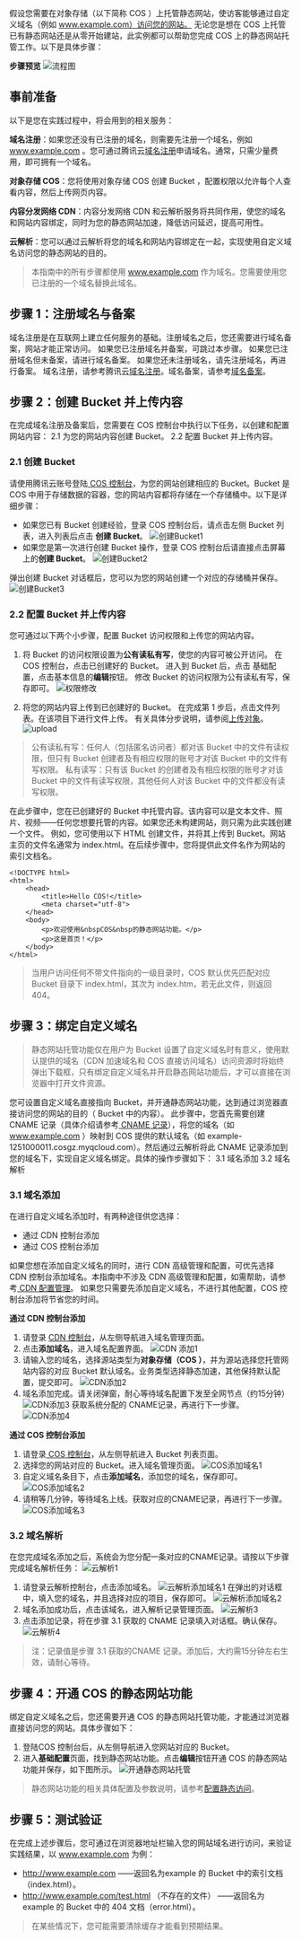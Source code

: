 假设您需要在对象存储（以下简称 COS ）上托管静态网站，使访客能够通过自定义域名（例如 www.example.com）访问您的网站。
无论您是想在 COS 上托管已有静态网站还是从零开始建站，此实例都可以帮助您完成 COS 上的静态网站托管工作。以下是具体步骤：

**步骤预览**
![流程图](//mc.qcloudimg.com/static/img/33e1c857baf9bf191b1b668ae3c1f514/image.png)

## 事前准备

以下是您在实践过程中，将会用到的相关服务：

**域名注册**：如果您还没有已注册的域名，则需要先注册一个域名，例如 www.example.com 。您可通过腾讯云[域名注册](https://dnspod.qcloud.com/?from=qcloud)申请域名。通常，只需少量费用，即可拥有一个域名。

**对象存储 COS**：您将使用对象存储 COS 创建 Bucket ，配置权限以允许每个人查看内容，然后上传网页内容。

**内容分发网络 CDN**：内容分发网络 CDN 和云解析服务将共同作用，使您的域名和网站内容绑定，同时为您的静态网站加速，降低访问延迟，提高可用性。

**云解析**：您可以通过云解析将您的域名和网站内容绑定在一起，实现使用自定义域名访问您的静态网站的目的。

> 本指南中的所有步骤都使用 www.example.com 作为域名。您需要使用您已注册的一个域名替换此域名。

## 步骤 1：注册域名与备案
域名注册是在互联网上建立任何服务的基础。注册域名之后，您还需要进行域名备案，网站才能正常访问。
如果您已注册域名并备案，可跳过本步骤。
如果您已注册域名但未备案，请进行域名备案。
如果您还未注册域名，请先注册域名，再进行备案。
域名注册，请参考腾讯云[域名注册](https://dnspod.qcloud.com/?from=qcloud)。域名备案，请参考[域名备案](https://www.qcloud.com/product/ba)。

## 步骤 2：创建 Bucket 并上传内容
在完成域名注册及备案后，您需要在 COS 控制台中执行以下任务，以创建和配置网站内容：
2.1 为您的网站内容创建 Bucket。
2.2 配置 Bucket 并上传内容。

### 2.1 创建 Bucket
请使用腾讯云账号登陆[ COS 控制台](https://console.qcloud.com/cos4)，为您的网站创建相应的 Bucket。Bucket 是 COS 中用于存储数据的容器，您的网站内容都将存储在一个存储桶中。以下是详细步骤：

- 如果您已有 Bucket 创建经验，登录 COS 控制台后，请点击左侧 Bucket 列表，进入列表后点击 **创建 Bucket**。
![创建Bucket1](//mc.qcloudimg.com/static/img/a0b580410f6b3fe2f86074e8a4a0f34d/image.png)
- 如果您是第一次进行创建 Bucket 操作，登录 COS 控制台后请直接点击屏幕上的**创建 Bucket**。
![创建Bucket2](//mc.qcloudimg.com/static/img/1b47c57dcc4e4a265f60414ae1f3a3c5/image.png)

弹出创建 Bucket 对话框后，您可以为您的网站创建一个对应的存储桶并保存。
![创建Bucket3](//mc.qcloudimg.com/static/img/c092210dcbeb9781297bfdd3a2306521/image.png)

### 2.2 配置 Bucket 并上传内容
您可通过以下两个小步骤，配置 Bucket 访问权限和上传您的网站内容。

1. 将 Bucket 的访问权限设置为**公有读私有写**，使您的内容可被公开访问。
在 COS 控制台，点击已创建好的 Bucket。
进入到 Bucket 后，点击 基础配置，点击基本信息的**编辑**按钮。
修改 Bucket 的访问权限为公有读私有写，保存即可。
![权限修改](//mc.qcloudimg.com/static/img/dbe9b445af96bb13b6b84598b68a56e9/image.png)

2. 将您的网站内容上传到已创建好的 Bucket。
在完成第 1 步后，点击文件列表。在该项目下进行文件上传。
有关具体分步说明，请参阅[上传对象](https://www.qcloud.com/document/product/436/6233)。
![upload](//mc.qcloudimg.com/static/img/6dcf9bd44e00b393555c5f683f7544da/image.png)

> 公有读私有写：任何人（包括匿名访问者）都对该 Bucket 中的文件有读权限，但只有 Bucket 创建者及有相应权限的账号才对该 Bucket 中的文件有写权限。
> 私有读写：只有该 Bucket 的创建者及有相应权限的账号才对该 Bucket 中的文件有读写权限，其他任何人对该 Bucket 中的文件都没有读写权限。

在此步骤中，您在已创建好的 Bucket 中托管内容。该内容可以是文本文件、照片、视频——任何您想要托管的内容。如果您还未构建网站，则只需为此实践创建一个文件。
例如，您可使用以下 HTML 创建文件，并将其上传到 Bucket。网站主页的文件名通常为 index.html。在后续步骤中，您将提供此文件名作为网站的索引文档名。
```
<!DOCTYPE html>
<html>
    <head>
        <title>Hello COS!</title>
        <meta charset="utf-8">
    </head>
    <body>
        <p>欢迎使用&nbspCOS&nbsp的静态网站功能。</p>
        <p>这是首页！</p>
    </body>
</html>
```

> 当用户访问任何不带文件指向的一级目录时，COS 默认优先匹配对应 Bucket 目录下 index.html，其次为 index.htm，若无此文件，则返回404。

##  步骤 3：绑定自定义域名
> 静态网站托管功能仅在用户为 Bucket 设置了自定义域名时有意义，使用默认提供的域名（CDN 加速域名和 COS 直接访问域名）访问资源时将始终弹出下载框，只有绑定自定义域名并开启静态网站功能后，才可以直接在浏览器中打开文件资源。

您可设置自定义域名直接指向 Bucket，并开通静态网站功能，达到通过浏览器直接访问您的网站的目的（ Bucket 中的内容）。
此步骤中，您首先需要创建 CNAME 记录（具体介绍请参考[ CNAME 记录](https://www.qcloud.com/document/product/302/3450)），将您的域名（如 www.example.com ）映射到 COS 提供的默认域名（如 example-1251000011.cosgz.myqcloud.com）。然后通过云解析将此 CNAME 记录添加到您的域名下，实现自定义域名绑定。具体的操作步骤如下：
3.1 域名添加
3.2 域名解析

### 3.1 域名添加
在进行自定义域名添加时，有两种途径供您选择：
- 通过 CDN 控制台添加
- 通过 COS 控制台添加

如果您想在添加自定义域名的同时，进行 CDN 高级管理和配置，可优先选择 CDN 控制台添加域名。本指南中不涉及 CDN 高级管理和配置，如需帮助，请参考[ CDN 配置管理](https://www.qcloud.com/document/product/228/6288)。
如果您只需要先添加自定义域名，不进行其他配置，COS 控制台添加将节省您的时间。

**通过 CDN 控制台添加**
1. 请登录 [CDN 控制台](https://console.qcloud.com/cdn)，从左侧导航进入域名管理页面。
2. 点击**添加域名**，进入域名配置界面。
![CDN 添加1](//mc.qcloudimg.com/static/img/1b414526bcd2007d6bb20df82588c2e9/image.png)
3. 请输入您的域名，选择源站类型为**对象存储（COS ）**，并为源站选择您托管网站内容的对应 Bucket 默认域名。业务类型选择静态加速，其他保持默认配置，提交即可。
![CDN添加2](//mc.qcloudimg.com/static/img/1af3bbdbadc20ff56570bdc2e0b24888/image.png)
4. 域名添加完成。请关闭弹窗，耐心等待域名配置下发至全网节点（约15分钟）
![CDN添加3](//mc.qcloudimg.com/static/img/9ed0be361b2cd3bde8a0e4b557dafaba/image.png)
获取系统分配的 CNAME记录，再进行下一步骤。
![CDN添加4](//mc.qcloudimg.com/static/img/3922bf529760e262316381936e40e26c/image.png)

**通过 COS 控制台添加**
1. 请登录[ COS 控制台](https://console.qcloud.com/cos4)，从左侧导航进入 Bucket 列表页面。
2. 选择您的网站对应的 Bucket。进入域名管理页面。
![COS添加域名1](//mc.qcloudimg.com/static/img/12ea5889c72f98b9c1c99392248a0ed5/image.png)
3. 自定义域名条目下，点击**添加域名**，添加您的域名，保存即可。
![COS添加域名2](//mc.qcloudimg.com/static/img/61ea60b8a5a82cf45f1134beb6caec01/image.png)
4. 请稍等几分钟，等待域名上线。获取对应的CNAME记录，再进行下一步骤。
![COS添加域名3](//mc.qcloudimg.com/static/img/6950a8955b4544e33bb9a4a5b05924c6/image.png)

### 3.2 域名解析
在您完成域名添加之后，系统会为您分配一条对应的CNAME记录。请按以下步骤完成域名解析任务：
![云解析1](//mc.qcloudimg.com/static/img/ad89408b2c317f9b998ab7bb11efa7c6/image.png)
1. 请登录云解析控制台，点击添加域名。
![云解析添加域名1](//mc.qcloudimg.com/static/img/635094cc70bcc78c9e99fcbfeaacef82/image.png)
在弹出的对话框中，填入您的域名，并且选择对应的项目，保存即可。
![云解析添加域名2](//mc.qcloudimg.com/static/img/b35e70a76e928a8e42f2bc46f0402f50/image.png)
2. 域名添加成功后，点击该域名，进入解析记录管理页面。
![云解析3](//mc.qcloudimg.com/static/img/3ae9850bbca2004acfd89fb421515991/image.png)
3. 点击添加记录，将在步骤 3.1 获取的 CNAME 记录填入对话框。确认保存。
![云解析4](//mc.qcloudimg.com/static/img/61fc1e88ed86c3b26f9c9cf5843eb7c5/image.png)
> 注：记录值是步骤 3.1 获取的CNAME 记录。添加后，大约需15分钟左右生效，请耐心等待。

## 步骤 4：开通 COS 的静态网站功能
绑定自定义域名之后，您还需要开通 COS 的静态网站托管功能，才能通过浏览器直接访问您的网站。具体步骤如下：

1. 登陆COS 控制台后，从左侧导航进入您网站对应的 Bucket。
2. 进入**基础配置**页面，找到静态网站功能。点击**编辑**按钮开通 COS 的静态网站功能并保存，如下图所示。
![开通静态网站托管](//mc.qcloudimg.com/static/img/ac355b7e26479983790382c25c0ecb42/image.png)
> 静态网站功能的相关具体配置及参数说明，请参考[配置静态访问](https://www.qcloud.com/document/product/436/6249)。

## 步骤 5：测试验证

在完成上述步骤后，您可通过在浏览器地址栏输入您的网站域名进行访问，来验证实践结果，以 www.example.com 为例：

- http://www.example.com ——返回名为example 的 Bucket 中的索引文档（index.html）。
- http://www.example.com/test.html （不存在的文件） ——返回名为 example 的 Bucket 中的 404 文档（error.html）。

> 在某些情况下，您可能需要清除缓存才能看到预期结果。


